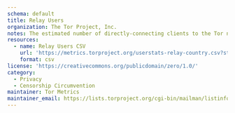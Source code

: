 ```yaml
---
schema: default
title: Relay Users
organization: The Tor Project, Inc.
notes: The estimated number of directly-connecting clients to the Tor network per day.
resources:
  - name: Relay Users CSV
    url: 'https://metrics.torproject.org/userstats-relay-country.csv?start=2011-09-01&country=all&events=on'
    format: csv
license: 'https://creativecommons.org/publicdomain/zero/1.0/'
category:
  - Privacy
  - Censorship Circumvention
maintainer: Tor Metrics
maintainer_email: https://lists.torproject.org/cgi-bin/mailman/listinfo/network-health
---
```

